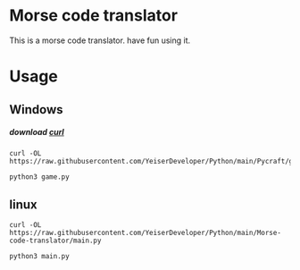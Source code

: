 # Morse code translator

This is a morse code translator. have fun using it.

# Usage

## Windows
##### download [curl](https://curl.se/windows/)
```
curl -OL https://raw.githubusercontent.com/YeiserDeveloper/Python/main/Pycraft/game.py

python3 game.py
```

## linux 
```
curl -OL https://raw.githubusercontent.com/YeiserDeveloper/Python/main/Morse-code-translator/main.py

python3 main.py
```